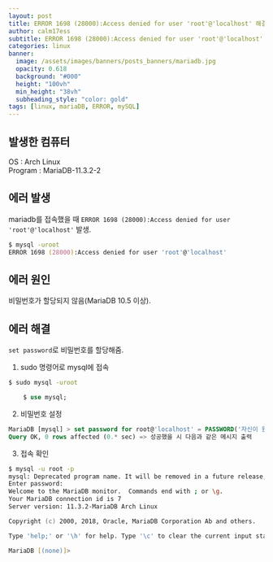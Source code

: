 ```yaml
---
layout: post
title: ERROR 1698 (28000):Access denied for user 'root'@'localhost' 해결하기
author: calm17ess
subtitle: ERROR 1698 (28000):Access denied for user 'root'@'localhost' Solve
categories: linux
banner:
  image: /assets/images/banners/posts_banners/mariadb.jpg
  opacity: 0.618
  background: "#000"
  height: "100vh"
  min_height: "38vh"
  subheading_style: "color: gold"
tags: [linux, mariaDB, ERROR, mySQL]
---
```


## 발생한 컴퓨터

OS : Arch Linux<br>
Program : MariaDB-11.3.2-2<br>

## 에러 발생

mariadb를 접속했을 때 `ERROR 1698 (28000):Access denied for user 'root'@'localhost'` 발생.

```zsh
$ mysql -uroot
ERROR 1698 (28000):Access denied for user 'root'@'localhost'
```

## 에러 원인

비밀번호가 할당되지 않음(MariaDB 10.5 이상).

## 에러 해결

`set password`로 비밀번호를 할당해줌.

1. sudo 명령어로 mysql에 접속

```zsh
$ sudo mysql -uroot
```

```sql
    $ use mysql;
```

2. 비밀번호 설정

```sql
MariaDB [mysql] > set password for root@'localhost' = PASSWORD('자신이 원하는 비밀번호');
Query OK, 0 rows affected (0.* sec) => 성공했을 시 다음과 같은 메시지 출력
```

3. 접속 확인

```zsh
$ mysql -u root -p
mysql: Deprecated program name. It will be removed in a future release, use '/usr/bin/mariadb' instead
Enter password:
Welcome to the MariaDB monitor.  Commands end with ; or \g.
Your MariaDB connection id is 7
Server version: 11.3.2-MariaDB Arch Linux

Copyright (c) 2000, 2018, Oracle, MariaDB Corporation Ab and others.

Type 'help;' or '\h' for help. Type '\c' to clear the current input statement.

MariaDB [(none)]>
```
